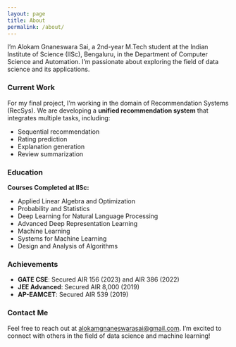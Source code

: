 ```yaml
---
layout: page
title: About
permalink: /about/
---
```

I’m Alokam Gnaneswara Sai, a 2nd-year M.Tech student at the Indian Institute of Science (IISc), Bengaluru, in the Department of Computer Science and Automation. I’m passionate about exploring the field of data science and its applications.

### Current Work

For my final project, I’m working in the domain of Recommendation Systems (RecSys). We are  developing a **unified recommendation system** that integrates multiple tasks, including:

- Sequential recommendation
- Rating prediction
- Explanation generation
- Review summarization

### Education

**Courses Completed at IISc:**

- Applied Linear Algebra and Optimization
- Probability and Statistics
- Deep Learning for Natural Language Processing
- Advanced Deep Representation Learning
- Machine Learning
- Systems for Machine Learning
- Design and Analysis of Algorithms

### Achievements

- **GATE CSE**: Secured AIR 156 (2023) and AIR 386 (2022)
- **JEE Advanced**: Secured AIR 8,000 (2019)
- **AP-EAMCET**: Secured AIR 539 (2019) 

### Contact Me

Feel free to reach out at [alokamgnaneswarasai@gmail.com](mailto:alokamgnaneswarasai@gmail.com). I’m excited to connect with others in the field of data science and machine learning!
